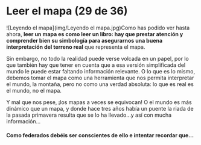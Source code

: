 # Leer el mapa (29 de 36)

![Leyendo el mapa](img/Leyendo el mapa.jpg)Como has podido ver hasta ahora, **leer un mapa es como leer un libro: hay que prestar atención y comprender bien su simbología para asegurarnos una buena interpretación del terreno real** que representa el mapa.

Sin embargo, no todo la realidad puede verse volcada en un papel, por lo que también hay que tener en cuenta que a esa versión simplificada del mundo le puede estar faltando información relevante. O lo que es lo mismo, debemos tomar el mapa como una herramienta que nos permita interpretar el mundo, la montaña, pero no como una verdad absoluta: lo que es real es el mundo, no el mapa.

Y mal que nos pese, ¡los mapas a veces se equivocan! O el mundo es más dinámico que un mapa, y donde hace tres años había un puente la riada de la pasada primavera resulta que se lo ha llevado...y así con mucha información...

#### Como federados debéis ser conscientes de ello e intentar recordar que...